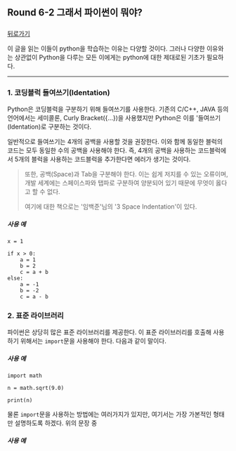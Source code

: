 ## Round 6-2 그래서 파이썬이 뭐야?

##### 

[뒤로가기](/python/README.md)

이 글을 읽는 이들이 python을 학습하는 이유는 다양할 것이다. 그러나 다양한 이유와는 상관없이 Python을 다루는 모든 이에게는  python에 대한 제대로된 기초가 필요하다.

---

### 1. 코딩블럭 들여쓰기(Identation)

Python은 코딩블럭을 구분하기 위해 들여쓰기를 사용한다. 기존의 C/C++, JAVA 등의 언어에서는 세미콜론, Curly Bracket({...})을 사용했지만 Python은 이를 '들여쓰기(Identation)로 구분하는 것이다.  

일반적으로 들여쓰기는 4개의 공백을 사용할 것을 권장한다. 이와 함께 동일한 블럭의 코드는 모두 동일한 수의 공백을 사용해야 한다. 즉, 4개의 공백을 사용하는 코드블럭에서 5개의 블럭을 사용하는 코드블럭을 추가한다면 에러가 생기는 것이다.

> 또한, 공백(Space)과 Tab을 구분해야 한다. 이는 쉽게 저지를 수 있는 오류이며, 개발 세계에는 스페이스파와 탭파로 구분하여 양분되어 있기 때문에 무엇이 옳다고 할 수 없다.  
>
> 여기에 대한 책으로는 '임백준'님의 '3 Space Indentation'이 있다.

##### 사용 예

```
x = 1

if x > 0:
	a = 1
	b = 2
	c = a + b
else:
	a = -1
	b = -2
	c = a - b
```

### 2. 표준 라이브러리

파이썬은 상당히 많은 표준 라이브러리를 제공한다. 이 표준 라이브러리를 호출해 사용하기 위해서는 `import`문을 사용해야 한다. 다음과 같이 말이다.

##### 사용 예

```
import math

n = math.sqrt(9.0)

print(n)
```

물론 `import`문을 사용하는 방법에는 여러가지가 있지만, 여기서는 가장 가본적인 형태만 설명하도록 하겠다. 위의 문장 중 

##### 사용 예

```
